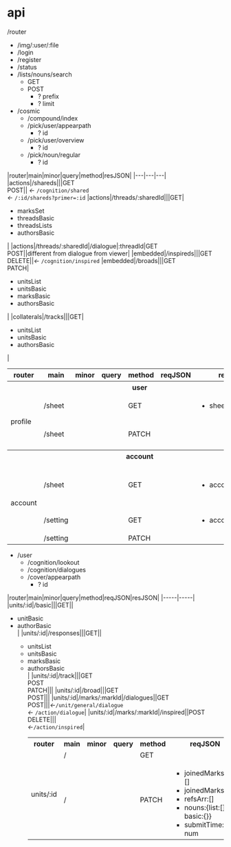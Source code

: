 # api

/router
  * /img/:user/:file
  * /login
  * /register
  * /status
  * /lists/nouns/search
    * GET
    * POST
      * ? prefix
      * ? limit
  * /cosmic
    * /compound/index
    * /pick/user/appearpath
      * ? id
    * /pick/user/overview
      * ? id
    * /pick/noun/regular
      * ? id

|router|main|minor|query|method|resJSON|
|---|---|---|
|actions|/shareds|||GET<br>POST|| *<-*  `/cognition/shared`<br> *<-* `/:id/shareds?primer=:id`
|actions|/threads/:sharedId|||GET|<ul><li>        marksSet</li><li>threadsBasic</li><li>threadsLists</li><li>authorsBasic</li></ul>|
|actions|/threads/:sharedId|/dialogue|:threadId|GET<br>POST||different from dialogue from viewer|
|embedded|/inspireds|||GET<br>DELETE||*<-*  `/cognition/inspired`
|embedded|/broads|||GET<br>PATCH|<ul><li>              unitsList</li><li>unitsBasic</li><li>marksBasic</li><li>authorsBasic</li></ul>|
|collaterals|/tracks|||GET|<ul><li>              unitsList</li><li>unitsBasic</li><li>authorsBasic</li></ul>|

<table>
<tr><th>router<th>main<th>minor<th>query<th>method<th>reqJSON<th>resJSON</tr>
<tr><th colspan="7">user</tr>
<tr><td rowspan="2">profile<td>/sheet<td><td><td>GET<td><td><ul><li>sheetSet</tr>
<tr><td>/sheet<td><td><td>PATCH<td><td><td>check user本人 ify</tr>
<tr><th colspan="7">account</tr>
<tr><td rowspan="3">account<td>/sheet<td><td><td>GET<td><td><ul><li>accountSet/!name<td>did not be used in light version</tr>
<tr><td>/setting<td><td><td>GET<td><td><ul><li>accountSet</tr>
<tr><td>/setting<td><td><td>PATCH<td><td></tr>
</table>


  * /user
    * /cognition/lookout
    * /cognition/dialogues
    * /cover/appearpath
      * ? id

|router|main|minor|query|method|reqJSON|resJSON|
|-----|-----|
|units/:id|/basic|||GET||<ul><li>unitBasic</li><li>authorBasic</li>|
|units/:id|/responses|||GET||<ul><li>unitsList</li><li>unitsBasic</li><li>marksBasic</li><li>authorsBasic</li>|
|units/:id|/track|||GET<br>POST<br>PATCH|||
|units/:id|/broad|||GET<br>POST|||
|units/:id|/marks/:markId|/dialogues||GET<br>POST|||*<-*`/unit/general/dialogue`<br> *<-* `/action/dialogue`|
|units/:id|/marks/:markId|/inspired||POST<br>DELETE|||<br>*<-*`/action/inspired`|

<table>
<tr><th>router<th>main<th>minor<th>query<th>method<th>reqJSON<th>resJSON</tr>
<tr><td rowspan="2">units/:id<td>/<td><td><td>GET<td></tr>
<tr><td>/<td><td><td>PATCH<td><ul><li>joinedMarksList:[]<li>joinedMarks:{}<li>refsArr:[]<li>nouns:{list:[], basic:{}}<li>submitTime: num</ul><td><td>check 原作者 ify</tr>
</table>

